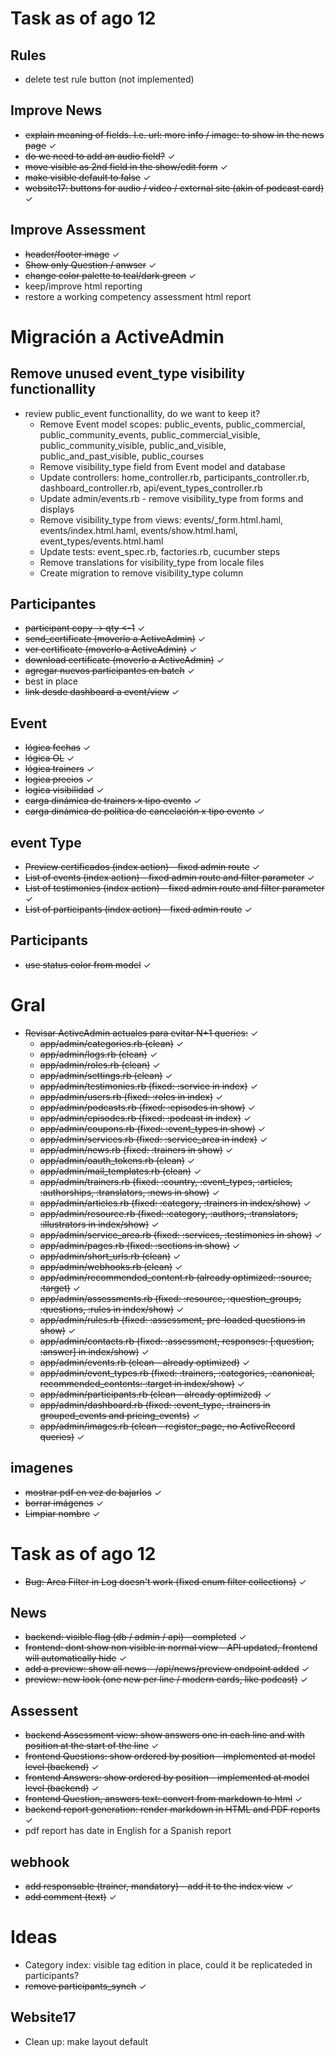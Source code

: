 # Task as of ago 12

## Rules
- delete test rule button (not implemented)

## Improve News
- ~~explain meaning of fields. I.e. url: more info / image: to show in the news page~~ ✓
- ~~do we need to add an audio field?~~ ✓
- ~~move visible as 2nd field in the show/edit form~~ ✓
- ~~make visible default to false~~ ✓
- ~~website17: buttons for audio / video / external site (akin of podcast card)~~ ✓

## Improve Assessment
- ~~header/footer image~~ ✓
- ~~Show only Question / anwser~~ ✓
- ~~change color palette to teal/dark green~~ ✓
- keep/improve html reporting
- restore a working competency assessment html report

# Migración a ActiveAdmin

## Remove unused event_type visibility functionallity
- review public_event functionallity, do we want to keep it?
  - Remove Event model scopes: public_events, public_commercial, public_community_events, public_commercial_visible, public_community_visible, public_and_visible, public_and_past_visible, public_courses
  - Remove visibility_type field from Event model and database
  - Update controllers: home_controller.rb, participants_controller.rb, dashboard_controller.rb, api/event_types_controller.rb
  - Update admin/events.rb - remove visibility_type from forms and displays
  - Remove visibility_type from views: events/_form.html.haml, events/index.html.haml, events/show.html.haml, event_types/events.html.haml
  - Update tests: event_spec.rb, factories.rb, cucumber steps
  - Remove translations for visibility_type from locale files
  - Create migration to remove visibility_type column

## Participantes
- ~~participant copy -> qty <-1~~ ✓
- ~~send_certificate (moverlo a ActiveAdmin)~~ ✓
- ~~ver certificate  (moverlo a ActiveAdmin)~~ ✓
- ~~download certificate  (moverlo a ActiveAdmin)~~ ✓
- ~~agregar nuevos participantes en batch~~ ✓
- best in place
- ~~link desde dashboard a event/view~~ ✓

## Event
- ~~lógica fechas~~ ✓
- ~~lógica OL~~ ✓
- ~~lógica trainers~~ ✓
- ~~logica precios~~ ✓
- ~~logica visibilidad~~ ✓
- ~~carga dinámica de trainers x tipo evento~~ ✓
- ~~carga dinámica de política de cancelación x tipo evento~~ ✓

## event Type
- ~~Preview certificados (index action) - fixed admin route~~ ✓
- ~~List of events (index action) - fixed admin route and filter parameter~~ ✓
- ~~List of testimonies (index action) - fixed admin route and filter parameter~~ ✓
- ~~List of participants (index action) - fixed admin route~~ ✓

## Participants
- ~~use status color from model~~ ✓

# Gral
- ~~Revisar ActiveAdmin actuales para evitar N+1 queries:~~ ✓
  - ~~app/admin/categories.rb (clean)~~ ✓
  - ~~app/admin/logs.rb (clean)~~ ✓
  - ~~app/admin/roles.rb (clean)~~ ✓
  - ~~app/admin/settings.rb (clean)~~ ✓
  - ~~app/admin/testimonies.rb (fixed: :service in index)~~ ✓
  - ~~app/admin/users.rb (fixed: :roles in index)~~ ✓
  - ~~app/admin/podcasts.rb (fixed: :episodes in show)~~ ✓
  - ~~app/admin/episodes.rb (fixed: :podcast in index)~~ ✓
  - ~~app/admin/coupons.rb (fixed: :event_types in show)~~ ✓
  - ~~app/admin/services.rb (fixed: :service_area in index)~~ ✓
  - ~~app/admin/news.rb (fixed: :trainers in show)~~ ✓
  - ~~app/admin/oauth_tokens.rb (clean)~~ ✓
  - ~~app/admin/mail_templates.rb (clean)~~ ✓
  - ~~app/admin/trainers.rb (fixed: :country, :event_types, :articles, :authorships, :translators, :news in show)~~ ✓
  - ~~app/admin/articles.rb (fixed: :category, :trainers in index/show)~~ ✓
  - ~~app/admin/resource.rb (fixed: :category, :authors, :translators, :illustrators in index/show)~~ ✓
  - ~~app/admin/service_area.rb (fixed: :services, :testimonies in show)~~ ✓
  - ~~app/admin/pages.rb (fixed: :sections in show)~~ ✓
  - ~~app/admin/short_urls.rb (clean)~~ ✓
  - ~~app/admin/webhooks.rb (clean)~~ ✓
  - ~~app/admin/recommended_content.rb (already optimized: :source, :target)~~ ✓
  - ~~app/admin/assessments.rb (fixed: :resource, :question_groups, :questions, :rules in index/show)~~ ✓
  - ~~app/admin/rules.rb (fixed: :assessment, pre-loaded questions in show)~~ ✓
  - ~~app/admin/contacts.rb (fixed: :assessment, responses: [:question, :answer] in index/show)~~ ✓
  - ~~app/admin/events.rb (clean - already optimized)~~ ✓
  - ~~app/admin/event_types.rb (fixed: :trainers, :categories, :canonical, recommended_contents: :target in index/show)~~ ✓
  - ~~app/admin/participants.rb (clean - already optimized)~~ ✓
  - ~~app/admin/dashboard.rb (fixed: :event_type, :trainers in grouped_events and pricing_events)~~ ✓
  - ~~app/admin/images.rb (clean - register_page, no ActiveRecord queries)~~ ✓

## imagenes
- ~~mostrar pdf en vez de bajarlos~~ ✓
- ~~borrar imágenes~~ ✓
- ~~Limpiar nombre~~ ✓

# Task as of ago 12
- ~~Bug: Area Filter in Log doesn't work (fixed enum filter collections)~~ ✓

## News
- ~~backend: visible flag (db / admin / api) - completed~~ ✓
- ~~frontend: dont show non visible in normal view - API updated, frontend will automatically hide~~ ✓
- ~~add a preview: show all news - /api/news/preview endpoint added~~ ✓
- ~~preview: new look (one new per line / modern cards, like podcast)~~ ✓

## Assessent
- ~~backend Assessment view: show answers one in each line and with position at the start of the line~~ ✓
- ~~frontend Questions: show ordered by position - implemented at model level (backend)~~ ✓
- ~~frontend Answers: show ordered by position - implemented at model level (backend)~~ ✓
- ~~frontend Question, answers text: convert from markdown to html~~ ✓
- ~~backend report generation: render markdown in HTML and PDF reports~~ ✓
- pdf report has date in English for a Spanish report

## webhook
- ~~add responsable (trainer, mandatory) - add it to the index view~~ ✓
- ~~add comment (text)~~ ✓

# Ideas
- Category index: visible tag edition in place, could it be replicateded in participants?
- ~~remove participants_synch~~ ✓

## Website17
- Clean up: make layout default
